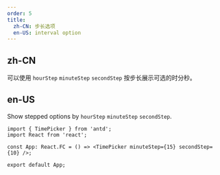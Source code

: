 ```yaml
---
order: 5
title:
  zh-CN: 步长选项
  en-US: interval option
---
```


## zh-CN

可以使用 `hourStep` `minuteStep` `secondStep` 按步长展示可选的时分秒。

## en-US

Show stepped options by `hourStep` `minuteStep` `secondStep`.

```tsx
import { TimePicker } from 'antd';
import React from 'react';

const App: React.FC = () => <TimePicker minuteStep={15} secondStep={10} />;

export default App;
```
